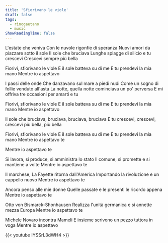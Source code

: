 ```yaml
---
title: 'Sfiorivano le viole'
draft: false
tags:
  - rinogaetano
  - music
ShowReadingTime: false
---
```


L'estate che veniva
Con le nuvole rigonfie di speranza
Nuovi amori da piazzare sotto il sole
Il sole che bruciava
Lunghe spiagge di silicio e tu crescevi
Crescevi sempre più bella

Fiorivi, sfiorivano le viole
E il sole batteva su di me
E tu prendevi la mia mano
Mentre io aspettavo

I passi delle onde
Che danzavano sul mare a piedi nudi
Come un sogno di follie venduto all'asta
La notte, quella notte cominciava un po' perversa
E mi offriva tre occasioni per amarti e tu

Fiorivi, sfiorivano le viole
E il sole batteva su di me
E tu prendevi la mia mano
Mentre io aspettavo

Il sole che bruciava, bruciava, bruciava, bruciava
E tu crescevi, crescevi, crescevi più bella, più bella

Fiorivi, sfiorivano le viole
E il sole batteva su di me
E tu prendevi la mia mano
Mentre io aspettavo te

Mentre io aspettavo te

Si lavora, si produce, si amministra lo stato
Il comune, si promette e si mantiene a volte
Mentre io aspettavo te

Il marchese, La Fayette ritorna dall'America
Importando la rivoluzione e un cappello nuovo
Mentre io aspettavo te

Ancora penso alle mie donne
Quelle passate e le presenti le ricordo appena
Mentre io aspettavo te

Otto von Bismarck-Shonhausen
Realizza l'unità germanica e si annette mezza Europa
Mentre io aspettavo te

Michele Novaro incontra Mameli
E insieme scrivono un pezzo tuttora in voga
Mentre io aspettavo

{{< youtube IYSSrL3dWH4 >}}

